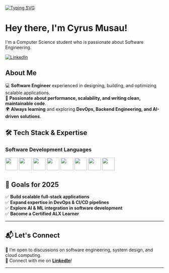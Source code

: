 [![Typing SVG](https://readme-typing-svg.herokuapp.com?font=Fira+Code&pause=1000&color=656BF7&random=false&width=435&lines=Full-Stack+Developer;Backend+Engineer;Computer+Science+Student;DevOps+Enthusiast)](https://git.io/typing-svg)

# Hey there, I'm Cyrus Musau! 

I'm a Computer Science student who is passionate about Software Engineering.

[![LinkedIn](https://img.shields.io/badge/LinkedIn-%230077B5.svg?&style=flat-square&logo=linkedin&logoColor=white)](https://www.linkedin.com/in/cyrus-musau/)

## About Me
💻 **Software Engineer** experienced in designing, building, and optimizing scalable applications.  
🚀 **Passionate about performance, scalability, and writing clean, maintainable code**.  
🌍 **Always learning** and exploring **DevOps, Backend Engineering, and AI-driven solutions**.

## 🛠 Tech Stack & Expertise  

### **Software Development Languages**

[<img src="https://upload.wikimedia.org/wikipedia/en/3/30/Java_programming_language_logo.svg" height="40">](https://www.java.com/)
[<img src="https://upload.wikimedia.org/wikipedia/commons/c/c3/Python-logo-notext.svg" height="40">](https://www.python.org/)
[<img src="https://upload.wikimedia.org/wikipedia/commons/1/18/ISO_C%2B%2B_Logo.svg" height="40">](https://www.cplusplus.com/)
[<img src="https://upload.wikimedia.org/wikipedia/commons/9/99/Unofficial_JavaScript_logo_2.svg" height="40">](https://developer.mozilla.org/en-US/docs/Web/JavaScript)
[<img src="https://upload.wikimedia.org/wikipedia/commons/4/4c/Typescript_logo_2020.svg" height="40">](https://www.typescriptlang.org/)
[<img src="https://upload.wikimedia.org/wikipedia/commons/6/61/HTML5_logo_and_wordmark.svg" height="40">](https://developer.mozilla.org/en-US/docs/Web/HTML)
[<img src="https://upload.wikimedia.org/wikipedia/commons/d/d5/CSS3_logo_and_wordmark.svg" height="40">](https://developer.mozilla.org/en-US/docs/Web/CSS)
[<img src="https://upload.wikimedia.org/wikipedia/commons/a/a7/React-icon.svg" height="40">](https://reactjs.org/)

## 🚀 Goals for 2025  

✅ **Build scalable full-stack applications**  
✅ **Expand expertise in DevOps & CI/CD pipelines**  
✅ **Explore AI & ML integration in software development**  
✅ **Bacome a Certified ALX Learner** 

---

## 📬 Let's Connect  

📌 I’m open to discussions on software engineering, system design, and cloud computing.  
🔗 Connect with me on **[LinkedIn](https://www.linkedin.com/in/cyrus-musau/)**!  

---
